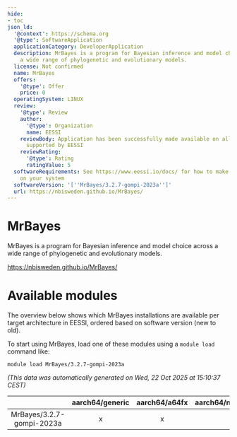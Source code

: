 ```yaml
---
hide:
- toc
json_ld:
  '@context': https://schema.org
  '@type': SoftwareApplication
  applicationCategory: DeveloperApplication
  description: MrBayes is a program for Bayesian inference and model choice across
    a wide range of phylogenetic and evolutionary models.
  license: Not confirmed
  name: MrBayes
  offers:
    '@type': Offer
    price: 0
  operatingSystem: LINUX
  review:
    '@type': Review
    author:
      '@type': Organization
      name: EESSI
    reviewBody: Application has been successfully made available on all architectures
      supported by EESSI
    reviewRating:
      '@type': Rating
      ratingValue: 5
  softwareRequirements: See https://www.eessi.io/docs/ for how to make EESSI available
    on your system
  softwareVersion: '[''MrBayes/3.2.7-gompi-2023a'']'
  url: https://nbisweden.github.io/MrBayes/
---
```


MrBayes
=======


MrBayes is a program for Bayesian inference and model choice across a wide range of phylogenetic and evolutionary models.

https://nbisweden.github.io/MrBayes/
# Available modules


The overview below shows which MrBayes installations are available per target architecture in EESSI, ordered based on software version (new to old).

To start using MrBayes, load one of these modules using a `module load` command like:

```shell
module load MrBayes/3.2.7-gompi-2023a
```

*(This data was automatically generated on Wed, 22 Oct 2025 at 15:10:37 CEST)*

| |aarch64/generic|aarch64/a64fx|aarch64/neoverse_n1|aarch64/neoverse_v1|aarch64/nvidia/grace|x86_64/generic|x86_64/amd/zen2|x86_64/amd/zen3|x86_64/amd/zen4|x86_64/intel/cascadelake|x86_64/intel/haswell|x86_64/intel/icelake|x86_64/intel/sapphirerapids|x86_64/intel/skylake_avx512|
| :---: | :---: | :---: | :---: | :---: | :---: | :---: | :---: | :---: | :---: | :---: | :---: | :---: | :---: | :---: |
|MrBayes/3.2.7-gompi-2023a|x|x|x|x|x|x|x|x|x|x|x|x|x|x|
